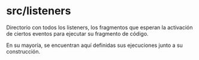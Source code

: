 # src/listeners
Directorio con todos los listeners, los fragmentos que esperan la activación de ciertos eventos para ejecutar su fragmento de código.

En su mayoría, se encuentran aquí definidas sus ejecuciones junto a su construcción.
